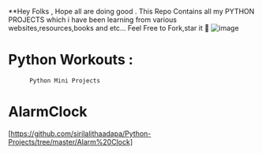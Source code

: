 **Hey Folks , Hope all are doing good . 
          This Repo Contains all my PYTHON PROJECTS which i have been learning from various websites,resources,books and etc... 
 Feel Free to 
 Fork,star it 🌟
 ![image](https://user-images.githubusercontent.com/70501362/119079462-c52be580-ba15-11eb-8067-be5d17cb9a8d.png)

# Python Workouts :
          Python Mini Projects

# AlarmClock
[https://github.com/sirilalithaadapa/Python-Projects/tree/master/Alarm%20Clock]
